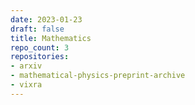 ```yaml
---
date: 2023-01-23
draft: false
title: Mathematics
repo_count: 3
repositories:
- arxiv
- mathematical-physics-preprint-archive
- vixra
---
```



